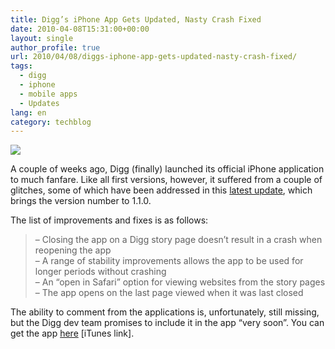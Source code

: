 ```yaml
---
title: Digg’s iPhone App Gets Updated, Nasty Crash Fixed
date: 2010-04-08T15:31:00+00:00
layout: single
author_profile: true
url: 2010/04/08/diggs-iphone-app-gets-updated-nasty-crash-fixed/
tags:
  - digg
  - iphone
  - mobile apps
  - Updates
lang: en
category: techblog
---
```

[![](http://1.bp.blogspot.com/_vaUVXcmC3OI/S73vCQKAdsI/AAAAAAAAB1g/U8D6QWLq27c/s200/digg_app_store.jpg)](http://1.bp.blogspot.com/_vaUVXcmC3OI/S73vCQKAdsI/AAAAAAAAB1g/U8D6QWLq27c/s1600/digg_app_store.jpg)

A couple of weeks ago, Digg (finally) launched its official iPhone application to much fanfare. Like all first versions, however, it suffered from a couple of glitches, some of which have been addressed in this <a href="http://about.digg.com/blog/update-diggs-iphone-app" target="_blank">latest update</a>, which brings the version number to 1.1.0.

The list of improvements and fixes is as follows:

> &#8211; Closing the app on a Digg story page doesn’t result in a crash when reopening the app  
> &#8211; A range of stability improvements allows the app to be used for longer periods without crashing  
> &#8211; An “open in Safari” option for viewing websites from the story pages  
> &#8211; The app opens on the last page viewed when it was last closed

The ability to comment from the applications is, unfortunately, still missing, but the Digg dev team promises to include it in the app “very soon”. You can get the app <a href="itms://itunes.apple.com/us/app/digg/id362872995?mt=8" target="_blank">here</a> [iTunes link].